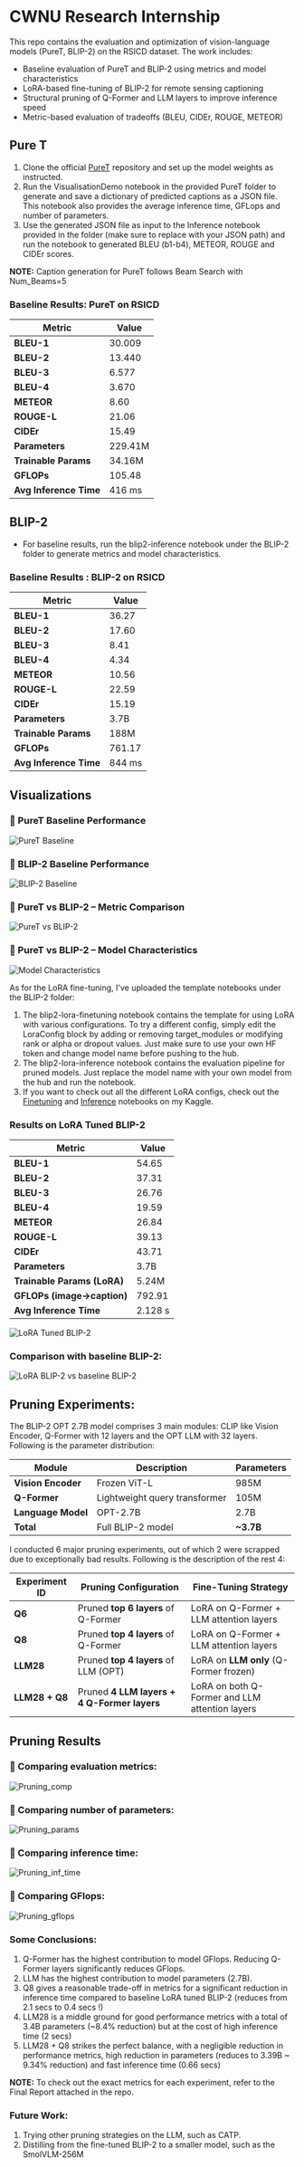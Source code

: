 # CWNU Research Internship

This repo contains the evaluation and optimization of vision-language models (PureT, BLIP-2) on the RSICD dataset. The work includes:
- Baseline evaluation of PureT and BLIP-2 using metrics and model characteristics
- LoRA-based fine-tuning of BLIP-2 for remote sensing captioning
- Structural pruning of Q-Former and LLM layers to improve inference speed
- Metric-based evaluation of tradeoffs (BLEU, CIDEr, ROUGE, METEOR)


## Pure T

1. Clone the official [PureT](https://github.com/232525/PureT) repository and set up the model weights as instructed.
2. Run the VisualisationDemo notebook in the provided PureT folder to generate and save a dictionary of predicted captions as a JSON file. This notebook also provides the average inference time, GFLops and number of parameters.
3. Use the generated JSON file as input to the Inference notebook provided in the folder (make sure to replace with your JSON path) and run the notebook to generated BLEU (b1-b4), METEOR, ROUGE and CIDEr scores.

**NOTE:** Caption generation for PureT follows Beam Search with Num_Beams=5

### Baseline Results: PureT on RSICD

| Metric              | Value        |
|---------------------|--------------|
| **BLEU-1**          | 30.009       |
| **BLEU-2**          | 13.440       |
| **BLEU-3**          | 6.577        |
| **BLEU-4**          | 3.670        |
| **METEOR**          | 8.60         |
| **ROUGE-L**         | 21.06        |
| **CIDEr**           | 15.49        |
| **Parameters**      | 229.41M      |
| **Trainable Params**| 34.16M       |
| **GFLOPs**          | 105.48       |
| **Avg Inference Time** | 416 ms   |

## BLIP-2

- For baseline results, run the blip2-inference notebook under the BLIP-2 folder to generate metrics and model characteristics.

### Baseline Results : BLIP-2 on RSICD

| Metric                  | Value        |
|-------------------------|--------------|
| **BLEU-1**              | 36.27        |
| **BLEU-2**              | 17.60        |
| **BLEU-3**              | 8.41         |
| **BLEU-4**              | 4.34         |
| **METEOR**              | 10.56        |
| **ROUGE-L**             | 22.59        |
| **CIDEr**               | 15.19        |
| **Parameters**          | 3.7B         |
| **Trainable Params**    | 188M         |
| **GFLOPs**              | 761.17    |
| **Avg Inference Time**  | 844 ms       |

## Visualizations

### 🔹 PureT Baseline Performance
![PureT Baseline](Plots/puret_baseline.png)

### 🔹 BLIP-2 Baseline Performance
![BLIP-2 Baseline](Plots/blip2_baseline.png)

### 🔹 PureT vs BLIP-2 – Metric Comparison
![PureT vs BLIP-2](Plots/puret_vs_blip2_baseline.png)

### 🔹 PureT vs BLIP-2 – Model Characteristics
![Model Characteristics](Plots/puret_vs_blip2_baseline_model_chars.png)


As for the LoRA fine-tuning, I've uploaded the template notebooks under the BLIP-2 folder:
1. The blip2-lora-finetuning notebook contains the template for using LoRA with various configurations. To try a different config, simply edit the LoraConfig block by adding or removing target_modules or modifying rank or alpha or dropout values. Just make sure to use your own HF token and change model name before pushing to the hub.
2. The blip2-lora-inference notebook contains the evaluation pipeline for pruned models. Just replace the model name with your own model from the hub and run the notebook.
3. If you want to check out all the different LoRA configs, check out the [Finetuning](https://www.kaggle.com/code/bladesofchaos11/blip-2-finetuned) and [Inference](https://www.kaggle.com/code/bladesofchaos11/blip-2-final) notebooks on my Kaggle.

### Results on LoRA Tuned BLIP-2

| Metric                  | Value        |
|-------------------------|--------------|
| **BLEU-1**              | 54.65        |
| **BLEU-2**              | 37.31        |
| **BLEU-3**              | 26.76        |
| **BLEU-4**              | 19.59        |
| **METEOR**              | 26.84        |
| **ROUGE-L**             | 39.13        |
| **CIDEr**               | 43.71        |
| **Parameters**          | 3.7B         |
| **Trainable Params (LoRA)** | 5.24M   |
| **GFLOPs (image→caption)** | 792.91    |
| **Avg Inference Time**  | 2.128 s      |

![LoRA Tuned BLIP-2](Plots/lora_blip2.png)

### Comparison with baseline BLIP-2:
![LoRA BLIP-2 vs baseline BLIP-2](Plots/baseline_vs_lora_blip2.png)

## Pruning Experiments:

The BLIP-2 OPT 2.7B model comprises 3 main modules: CLIP like Vision Encoder, Q-Former with 12 layers and the OPT LLM with 32 layers. Following is the parameter distribution:

| Module          | Description                      | Parameters   |
|-----------------|----------------------------------|--------------|
| **Vision Encoder** | Frozen ViT-L                    | 985M         |
| **Q-Former**       | Lightweight query transformer   | 105M         |
| **Language Model** | OPT-2.7B                        | 2.7B         |
| **Total**          | Full BLIP-2 model               | **~3.7B**     |

I conducted 6 major pruning experiments, out of which 2 were scrapped due to exceptionally bad results. Following is the description of the rest 4:

| Experiment ID     | Pruning Configuration                              | Fine-Tuning Strategy                                  |
|-------------------|----------------------------------------------------|--------------------------------------------------------|
| **Q6**            | Pruned **top 6 layers** of Q-Former                | LoRA on Q-Former + LLM attention layers               |
| **Q8**            | Pruned **top 4 layers** of Q-Former                | LoRA on Q-Former + LLM attention layers               |
| **LLM28**         | Pruned **top 4 layers** of LLM (OPT)               | LoRA on **LLM only** (Q-Former frozen)                |
| **LLM28 + Q8**    | Pruned **4 LLM layers + 4 Q-Former layers**        | LoRA on both Q-Former and LLM attention layers        |

## Pruning Results

### 🔹 Comparing evaluation metrics:
![Pruning_comp](Plots/pruning_comparison.png)

### 🔹 Comparing number of parameters:
![Pruning_params](Plots/pruning_param_comp.png)

### 🔹 Comparing inference time:
![Pruning_inf_time](Plots/pruning_inftime_comp.png)

### 🔹 Comparing GFlops:
![Pruning_gflops](Plots/pruning_gflop_comp.png)


### Some Conclusions:
1. Q-Former has the highest contribution to model GFlops. Reducing Q-Former layers significantly reduces GFlops.
2. LLM has the highest contribution to model parameters (2.7B).
3. Q8 gives a reasonable trade-off in metrics for a significant reduction in inference time compared to baseline LoRA tuned BLIP-2 (reduces from 2.1 secs to 0.4 secs !)
4. LLM28 is a middle ground for good performance metrics with a total of 3.4B parameters (~8.4% reduction) but at the cost of high inference time (2 secs)
5. LLM28 + Q8 strikes the perfect balance, with a negligible reduction in performance metrics, high reduction in parameters (reduces to 3.39B ~ 9.34% reduction) and fast inference time (0.66 secs)

**NOTE:** To check out the exact metrics for each experiment, refer to the Final Report attached in the repo.

### Future Work:

1. Trying other pruning strategies on the LLM, such as CATP.
2. Distilling from the fine-tuned BLIP-2 to a smaller model, such as the SmolVLM-256M
